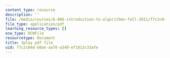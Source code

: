 ```yaml
---
content_type: resource
description: ''
file: /media/courses/6-006-introduction-to-algorithms-fall-2011/f7c2c84db0aeaa78a340ef1812c33afe_ozsuci5pIso.pdf
file_type: application/pdf
learning_resource_types: []
ocw_type: OCWFile
resourcetype: Document
title: 3play pdf file
uid: f7c2c84d-b0ae-aa78-a340-ef1812c33afe
---
```

